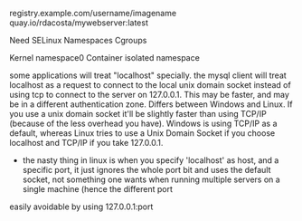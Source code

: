 registry.example.com/username/imagename
quay.io/rdacosta/mywebserver:latest

Need
SELinux
Namespaces
Cgroups

Kernel namespace0
Container isolated namespace



some applications will treat "localhost" specially. the mysql client will treat localhost as a request to connect to the local unix domain socket instead of using tcp to connect to the server on 127.0.0.1. This may be faster, and may be in a different authentication zone.
Differs between Windows and Linux. If you use a unix domain socket it'll be slightly faster than using TCP/IP (because of the less overhead you have).
Windows is using TCP/IP as a default, whereas Linux tries to use a Unix Domain Socket if you choose localhost and TCP/IP if you take 127.0.0.1.

+ the nasty thing in linux is when you specify 'localhost' as host, and a specific port, it just ignores the whole port bit and uses the default socket, not something one wants when running multiple servers on a single machine (hence the different port

easily avoidable by using 127.0.0.1:port 